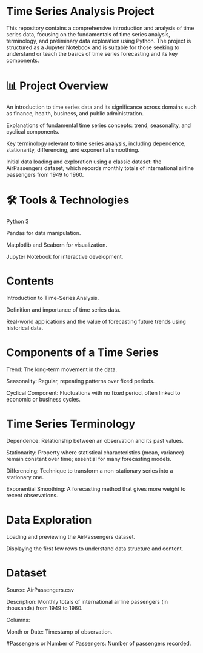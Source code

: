 
# Time Series Analysis Project
This repository contains a comprehensive introduction and analysis of time series data, focusing on the fundamentals of time series analysis, terminology, and preliminary data exploration using Python. The project is structured as a Jupyter Notebook and is suitable for those seeking to understand or teach the basics of time series forecasting and its key components.

# 📊 Project Overview
An introduction to time series data and its significance across domains such as finance, health, business, and public administration.

Explanations of fundamental time series concepts: trend, seasonality, and cyclical components.

Key terminology relevant to time series analysis, including dependence, stationarity, differencing, and exponential smoothing.

Initial data loading and exploration using a classic dataset: the AirPassengers dataset, which records monthly totals of international airline passengers from 1949 to 1960.

# 🛠️ Tools & Technologies
Python 3

Pandas for data manipulation.

Matplotlib and Seaborn for visualization.

Jupyter Notebook for interactive development.

# Contents
Introduction to Time-Series Analysis.

Definition and importance of time series data.

Real-world applications and the value of forecasting future trends using historical data.

# Components of a Time Series
Trend: The long-term movement in the data.

Seasonality: Regular, repeating patterns over fixed periods.

Cyclical Component: Fluctuations with no fixed period, often linked to economic or business cycles.

# Time Series Terminology
Dependence: Relationship between an observation and its past values.

Stationarity: Property where statistical characteristics (mean, variance) remain constant over time; essential for many forecasting models.

Differencing: Technique to transform a non-stationary series into a stationary one.

Exponential Smoothing: A forecasting method that gives more weight to recent observations.

# Data Exploration
Loading and previewing the AirPassengers dataset.

Displaying the first few rows to understand data structure and content.

# Dataset
Source: AirPassengers.csv

Description: Monthly totals of international airline passengers (in thousands) from 1949 to 1960.

Columns:

Month or Date: Timestamp of observation.

#Passengers or Number of Passengers: Number of passengers recorded.

